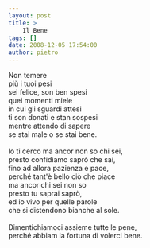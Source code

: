 ```yaml
---
layout: post
title: >
    Il Bene
tags: []
date: 2008-12-05 17:54:00
author: pietro
---
```

Non temere<br/>più i tuoi pesi<br/>sei felice, son ben spesi<br/>quei momenti miele<br/>in cui gli sguardi attesi<br/>ti son donati e stan sospesi<br/>mentre attendo di sapere<br/>se stai male o se stai bene.<br/><br/>Io ti cerco ma ancor non so chi sei,<br/>presto confidiamo saprò che sai,<br/>fino ad allora pazienza e pace,<br/>perché tant'è bello ciò che piace<br/>ma ancor chi sei non so<br/>presto tu saprai saprò,<br/>ed io vivo per quelle parole<br/>che si distendono bianche al sole.<br/><br/>Dimentichiamoci assieme tutte le pene,<br/>perché abbiam la fortuna di volerci bene.
